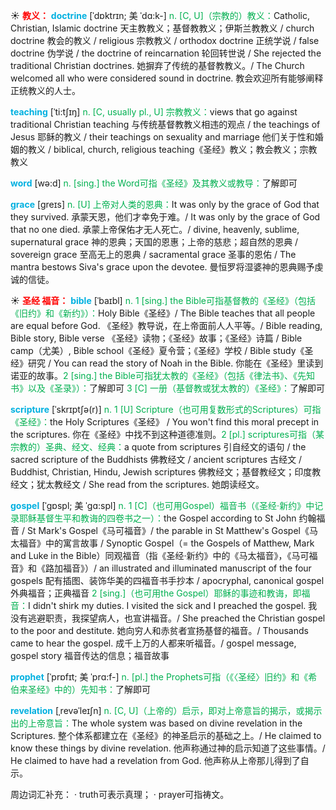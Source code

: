 ☀ <font color="red">**教义：**</font>
<font color="sky blue">**doctrine**</font> [ˈdɒktrɪn; 美 ˈdɑ:k-]
<font color="#00b050">n. [C, U]（宗教的）教义：</font>Catholic, Christian, Islamic doctrine 天主教教义；基督教教义；伊斯兰教教义 / church doctrine 教会的教义 / religious 宗教教义 / orthodox doctrine 正统学说 / false doctrine 伪学说 / the doctrine of reincarnation 轮回转世说 / She rejected the traditional Christian doctrines. 她摒弃了传统的基督教教义。/ The Church welcomed all who were considered sound in doctrine. 教会欢迎所有能够阐释正统教义的人士。
           
<font color="sky blue">**teaching**</font> [ˈti:tʃɪŋ]
<font color="#00b050">n. [C, usually pl., U] 宗教教义：</font>views that go against traditional Christian teaching 与传统基督教教义相违的观点 / the teachings of Jesus 耶稣的教义 / their teachings on sexuality and marriage 他们关于性和婚姻的教义 / biblical, church, religious teaching《圣经》教义；教会教义；宗教教义

<font color="sky blue">**word**</font> [wə:d] 
<font color="#00b050">n. [sing.] the Word可指《圣经》及其教义或教导：</font>了解即可
           
<font color="sky blue">**grace**</font> [greɪs]
<font color="#00b050">n. [U] 上帝对人类的恩典：</font>It was only by the grace of God that they survived. 承蒙天恩，他们才幸免于难。/ It was only by the grace of God that no one died. 承蒙上帝保佑才无人死亡。/ divine, heavenly, sublime, supernatural grace 神的恩典；天国的恩惠；上帝的慈悲；超自然的恩典 / sovereign grace 至高无上的恩典 / sacramental grace 圣事的恩佑 / The mantra bestows Siva's grace upon the devotee. 曼恒罗将湿婆神的恩典赐予虔诚的信徒。

☀ <font color="red">**圣经 福音：**</font>
<font color="sky blue">**bible**</font> [ˈbaɪbl]
<font color="#00b050">n. 1 [sing.] the Bible可指基督教的《圣经》（包括《旧约》和《新约》）：</font>Holy Bible《圣经》/ The Bible teaches that all people are equal before God. 《圣经》教导说，在上帝面前人人平等。/ Bible reading, Bible story, Bible verse 《圣经》读物；《圣经》故事；《圣经》诗篇 / Bible camp（尤美）, Bible school《圣经》夏令营；《圣经》学校 / Bible study《圣经》研究 / You can read the story of Noah in the Bible. 你能在《圣经》里读到诺亚的故事。<font color="#00b050">2 [sing.] the Bible可指犹太教的《圣经》（包括《律法书》、《先知书》以及《圣录》）：</font>了解即可 <font color="#00b050">3 [C] 一册（基督教或犹太教的）《圣经》：</font>了解即可
           
<font color="sky blue">**scripture**</font> [ˈskrɪptʃə(r)]
<font color="#00b050">n. 1 [U] Scripture（也可用复数形式的Scriptures）可指《圣经》：</font>the Holy Scriptures《圣经》 / You won't find this moral precept in the scriptures. 你在《圣经》中找不到这种道德准则。<font color="#00b050">2 [pl.] scriptures可指（某宗教的）圣典、经文、经典：</font>a quote from scriptures 引自经文的语句 / the sacred scripture of the Buddhists 佛教经文 / ancient scriptures 古经文 / Buddhist, Christian, Hindu, Jewish scriptures 佛教经文；基督教经文；印度教经文；犹太教经文 / She read from the scriptures. 她朗读经文。

<font color="sky blue">**gospel**</font> [ˈgɒspl; 美 ˈgɑ:spl]
<font color="#00b050">n. 1 [C]（也可用Gospel）福音书（《圣经·新约》中记录耶稣基督生平和教诲的四卷书之一）：</font>the Gospel according to St John 约翰福音 / St Mark's Gospel《马可福音》/ the parable in St Matthew's Gospel《马太福音》中的寓言故事 / Synoptic Gospel（= the Gospels of Matthew, Mark and Luke in the Bible）同观福音（指《圣经·新约》中的《马太福音》，《马可福音》和《路加福音》）/ an illustrated and illuminated manuscript of the four gospels 配有插图、装饰华美的四福音书手抄本 / apocryphal, canonical gospel 外典福音；正典福音 <font color="#00b050">2 [sing.]（也可用the Gospel）耶稣的事迹和教诲，即福音：</font>I didn't shirk my duties. I visited the sick and I preached the gospel. 我没有逃避职责，我探望病人，也宣讲福音。/ She preached the Christian gospel to the poor and destitute. 她向穷人和赤贫者宣扬基督的福音。/ Thousands came to hear the gospel. 成千上万的人都来听福音。/ gospel message, gospel story 福音传达的信息；福音故事
       
<font color="sky blue">**prophet**</font> [ˈprɒfɪt; 美 ˈprɑ:f-]
<font color="#00b050">n. [pl.] the Prophets可指（《〈圣经〉旧约》和《希伯来圣经》中的）先知书：</font>了解即可
 
<font color="sky blue">**revelation**</font> [ˌrevəˈleɪʃn]
<font color="#00b050">n. [C, U]（上帝的）启示，即对上帝意旨的揭示，或揭示出的上帝意旨：</font>The whole system was based on divine revelation in the Scriptures. 整个体系都建立在《圣经》的神圣启示的基础之上。/ He claimed to know these things by divine revelation. 他声称通过神的启示知道了这些事情。/ He claimed to have had a revelation from God. 他声称从上帝那儿得到了自示。

周边词汇补充：
· truth可表示真理；
· prayer可指祷文。




